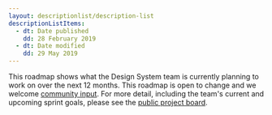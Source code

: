 ```yaml
---
layout: descriptionlist/description-list
descriptionListItems:
  - dt: Date published
    dd: 28 February 2019
  - dt: Date modified
    dd: 29 May 2019
---
```


This roadmap shows what the Design System team is currently planning to work on over the next 12 months. This roadmap is open to change and we welcome [community input](https://community.digital.gov.au/t/roadmap-discussion/68). For more detail, including the team's current and upcoming sprint goals, please see the [public project board](https://github.com/orgs/govau/projects/7).
